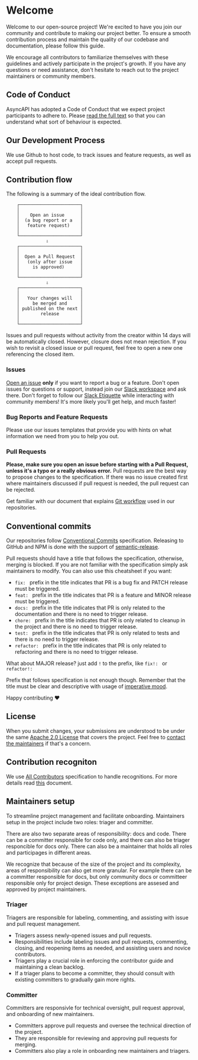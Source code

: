 # Welcome

Welcome to our open-source project! We're excited to have you join our community and contribute to making our project better. To ensure a smooth contribution process and maintain the quality of our codebase and documentation, please follow this guide.

We encourage all contributors to familiarize themselves with these guidelines and actively participate in the project's growth. If you have any questions or need assistance, don't hesitate to reach out to the project maintainers or community members.

## Code of Conduct

AsyncAPI has adopted a Code of Conduct that we expect project participants to adhere to. Please [read the full text](./CODE_OF_CONDUCT.md) so that you can understand what sort of behaviour is expected.

## Our Development Process

We use Github to host code, to track issues and feature requests, as well as accept pull requests.

## Contribution flow

The following is a summary of the ideal contribution flow.

```
    ┌───────────────────────┐
    │                       │
    │    Open an issue      │
    │  (a bug report or a   │
    │   feature request)    │
    │                       │
    └───────────────────────┘
               ⇩
    ┌───────────────────────┐
    │                       │
    │  Open a Pull Request  │
    │   (only after issue   │
    │     is approved)      │
    │                       │
    └───────────────────────┘
               ⇩
    ┌───────────────────────┐
    │                       │
    │   Your changes will   │
    │     be merged and     │
    │ published on the next │
    │        release        │
    │                       │
    └───────────────────────┘
```

Issues and pull requests without activity from the creator within 14 days will be automatically closed. However, closure does not mean rejection. If you wish to revisit a closed issue or pull request, feel free to open a new one referencing the closed item.

### Issues

[Open an issue](https://github.com/asyncapi/asyncapi/issues/new) **only** if you want to report a bug or a feature. Don't open issues for questions or support, instead join our [Slack workspace](https://www.asyncapi.com/slack-invite) and ask there. Don't forget to follow our [Slack Etiquette](https://github.com/asyncapi/community/blob/master/slack-etiquette.md) while interacting with community members! It's more likely you'll get help, and much faster!

### Bug Reports and Feature Requests

Please use our issues templates that provide you with hints on what information we need from you to help you out.

### Pull Requests

**Please, make sure you open an issue before starting with a Pull Request, unless it's a typo or a really obvious error.** Pull requests are the best way to propose changes to the specification. If there was no issue created first where maintainers discussed if pull request is needed, the pull request can be rejected.

Get familiar with our document that explains [Git workflow](https://github.com/asyncapi/community/blob/master/git-workflow.md) used in our repositories.

## Conventional commits

Our repositories follow [Conventional Commits](https://www.conventionalcommits.org/en/v1.0.0/#summary) specification. Releasing to GitHub and NPM is done with the support of [semantic-release](https://semantic-release.gitbook.io/semantic-release/).

Pull requests should have a title that follows the specification, otherwise, merging is blocked. If you are not familiar with the specification simply ask maintainers to modify. You can also use this cheatsheet if you want:

- `fix: ` prefix in the title indicates that PR is a bug fix and PATCH release must be triggered.
- `feat: ` prefix in the title indicates that PR is a feature and MINOR release must be triggered.
- `docs: ` prefix in the title indicates that PR is only related to the documentation and there is no need to trigger release.
- `chore: ` prefix in the title indicates that PR is only related to cleanup in the project and there is no need to trigger release.
- `test: ` prefix in the title indicates that PR is only related to tests and there is no need to trigger release.
- `refactor: ` prefix in the title indicates that PR is only related to refactoring and there is no need to trigger release.

What about MAJOR release? just add `!` to the prefix, like `fix!: ` or `refactor!: `

Prefix that follows specification is not enough though. Remember that the title must be clear and descriptive with usage of [imperative mood](https://chris.beams.io/posts/git-commit/#imperative).

Happy contributing :heart:

## License
When you submit changes, your submissions are understood to be under the same [Apache 2.0 License](https://github.com/asyncapi/asyncapi/blob/master/LICENSE) that covers the project. Feel free to [contact the maintainers](https://www.asyncapi.com/slack-invite) if that's a concern.

## Contribution recogniton

We use [All Contributors](https://allcontributors.org/docs/en/specification) specification to handle recognitions. For more details read [this](https://github.com/asyncapi/community/blob/master/recognize-contributors.md) document.

## Maintainers setup

To streamline project management and facilitate onboarding. Maintainers setup in the project include two roles: triager and committer.

There are also two separate areas of responsibility: docs and code. There can be a committer responsible for code only, and there can also be triager responcible for docs only. There can also be a maintainer that holds all roles and participages in different areas.

We recognize that because of the size of the project and its complexity, areas of responsibility can also get more granular. For example there can be a committer responsible for docs, but only community docs or committeer responsible only for project design. These exceptions are assesed and approved by project maintainers.

### Triager

Triagers are responsible for labeling, commenting, and assisting with issue and pull request management.

- Triagers assess newly-opened issues and pull requests.
- Responsibilities include labeling issues and pull requests, commenting, closing, and reopening items as needed, and assisting users and novice contributors.
- Triagers play a crucial role in enforcing the contributor guide and maintaining a clean backlog.
- If a triager plans to become a committer, they should consult with existing committers to gradually gain more rights.

### Committer

Committers are responsivle for technical oversight, pull request approval, and onboarding of new maintainers.

- Committers approve pull requests and oversee the technical direction of the project.
- They are responsible for reviewing and approving pull requests for merging.
- Committers also play a role in onboarding new maintainers and triagers.